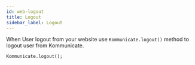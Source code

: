 ```yaml
---
id: web-logout
title: Logout
sidebar_label: Logout
---
```


When User logout from your website use `Kommunicate.logout()` method to logout user from Kommunicate.

```
Kommunicate.logout();
```
